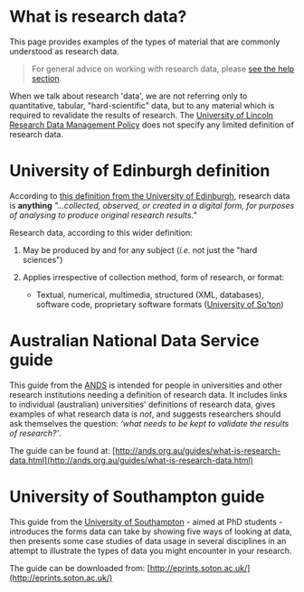 # What is research data?

This page provides examples of the types of material that are commonly understood as research data.

> For general advice on working with research data, please [see the help section](https://orbital.lincoln.ac.uk/training-help).

When we talk about research 'data', we are not referring only to quantitative, tabular, "hard-scientific" data, but to any material which is required to revalidate the results of research. The [University of Lincoln Research Data Management Policy](https://orbital.lincoln.ac.uk/rdm-policy) does not specify any limited definition of research data.

# University of Edinburgh definition

According to [this definition from the University of Edinburgh](http://www.ed.ac.uk/schools-departments/information-services/services/research-support/data-library/data-repository/definitions), research data is **anything** *"...collected, observed, or created in a digital form, for purposes of analysing to produce original research results."*

Research data, according to this wider definition:

1. May be produced by and for any subject (*i.e.* not just the "hard sciences")

2. Applies irrespective of collection method, form of research, or format:
    * Textual, numerical, multimedia, structured (XML, databases), software code, proprietary software formats ([University of So'ton](http://eprints.soton.ac.uk/338816/))
    
# Australian National Data Service guide

This guide from the [ANDS](http://ands.org.au/) is intended for people in universities and other research institutions needing a definition of research data. It includes links to individual (australian) universities' definitions of research data, gives examples of what research data is *not*, and suggests researchers should ask themselves the question: *‘what needs to be kept to validate the results of research?’*.

The guide can be found at: [http://ands.org.au/guides/what-is-research-data.html](http://ands.org.au/guides/what-is-research-data.html)

# University of Southampton guide

This guide from the [University of Southampton](http://www.soton.ac.uk/) - aimed at PhD students -  introduces the forms data can take by showing five ways of looking at data, then presents some case studies of data usage in several disciplines in an attempt to illustrate the types of data you might encounter in your research.

The guide can be downloaded from: [http://eprints.soton.ac.uk/](http://eprints.soton.ac.uk/)